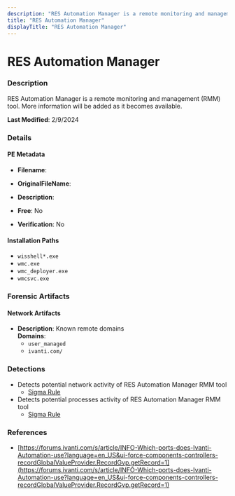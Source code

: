 ```yaml
---
description: "RES Automation Manager is a remote monitoring and management (RMM) tool. More information will be added as it becomes available."
title: "RES Automation Manager"
displayTitle: "RES Automation Manager"
---
```




# RES Automation Manager


### Description

RES Automation Manager is a remote monitoring and management (RMM) tool. More information will be added as it becomes available.



**Last Modified**: 2/9/2024

### Details


#### PE Metadata
- **Filename**: 
- **OriginalFileName**: 
- **Description**: 


- **Free**: No

- **Verification**: No




#### Installation Paths
- `wisshell*.exe`
- `wmc.exe`
- `wmc_deployer.exe`
- `wmcsvc.exe`

### Forensic Artifacts




#### Network Artifacts
- **Description**: Known remote domains
<br/>**Domains**:
    - `user_managed`
    - `ivanti.com/`


### Detections
- Detects potential network activity of RES Automation Manager RMM tool
  - [Sigma Rule](https://github.com/magicsword-io/LOLRMM/blob/main/detections/sigma/res_automation_manager_network_sigma.yml)
- Detects potential processes activity of RES Automation Manager RMM tool
  - [Sigma Rule](https://github.com/magicsword-io/LOLRMM/blob/main/detections/sigma/res_automation_manager_processes_sigma.yml)

### References
- [https://forums.ivanti.com/s/article/INFO-Which-ports-does-Ivanti-Automation-use?language=en_US&ui-force-components-controllers-recordGlobalValueProvider.RecordGvp.getRecord=1](https://forums.ivanti.com/s/article/INFO-Which-ports-does-Ivanti-Automation-use?language=en_US&ui-force-components-controllers-recordGlobalValueProvider.RecordGvp.getRecord=1)


